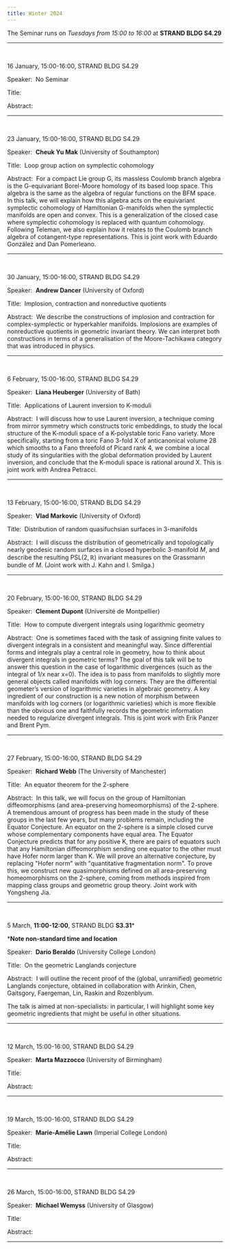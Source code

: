 ```yaml
---
title: Winter 2024
---
```



The Seminar runs on *Tuesdays from 15:00 to 16:00* at **STRAND BLDG S4.29**



----------------------------------------------------------------
<br />

16 January, 15:00-16:00, STRAND BLDG S4.29

Speaker:&nbsp; No Seminar

Title:&nbsp;

Abstract:&nbsp;

---------------------------------------------------------
<br />

23 January, 15:00-16:00, STRAND BLDG S4.29

Speaker:&nbsp; **Cheuk Yu Mak** (University of Southampton)

Title:&nbsp; Loop group action on symplectic cohomology

Abstract:&nbsp; For a compact Lie group G, its massless Coulomb branch algebra is the G-equivariant Borel-Moore homology of its based loop space. This algebra is the same as the algebra of regular functions on the BFM space. In this talk, we will explain how this algebra acts on the equivariant symplectic cohomology of Hamiltonian G-manifolds when the symplectic manifolds are open and convex. This is a generalization of the closed case where symplectic cohomology is replaced with quantum cohomology. Following Teleman, we also explain how it relates to the Coulomb branch algebra of cotangent-type representations. This is joint work with Eduardo González and Dan Pomerleano.

---------------------------------------------------------
<br />

30 January, 15:00-16:00, STRAND BLDG S4.29

Speaker:&nbsp; **Andrew Dancer** (University of Oxford)

Title:&nbsp; Implosion, contraction and nonreductive quotients

Abstract:&nbsp; We describe the constructions of implosion and contraction for
complex-symplectic or hyperkahler manifolds. Implosions are examples
of nonreductive quotients in geometric invariant theory. We can
interpret both constructions in terms of a generalisation of the
Moore-Tachikawa category that was introduced in physics.

---------------------------------------------------------
<br />

6 February, 15:00-16:00, STRAND BLDG S4.29

Speaker:&nbsp; **Liana Heuberger** (University of Bath)

Title:&nbsp; Applications of Laurent inversion to K-moduli

Abstract:&nbsp; I will discuss how to use Laurent inversion, a technique coming from mirror symmetry which constructs toric embeddings, to study the local structure of the K-moduli space of a K-polystable toric Fano variety. More specifically, starting from a toric Fano 3-fold X of anticanonical volume 28 which smooths to a Fano threefold of Picard rank 4, we combine a local study of its singularities with the global deformation provided by Laurent inversion, and conclude that the K-moduli space is rational around X. This is joint work with Andrea Petracci.

---------------------------------------------------------
<br />

13 February, 15:00-16:00, STRAND BLDG S4.29

Speaker:&nbsp; **Vlad Markovic** (University of Oxford)

Title:&nbsp; Distribution of random quasifuchsian surfaces in 3-manifolds

Abstract:&nbsp; I will discuss the distribution of geometrically and topologically nearly geodesic random surfaces in a closed hyperbolic 3-manifold $M$, and describe  the resulting $\mathrm{PSL}(2,\mathbb{R})$ invariant measures on the Grassmann bundle of $M$. (Joint work with J. Kahn and I. Smilga.)

---------------------------------------------------------
<br />

20 February, 15:00-16:00, STRAND BLDG S4.29

Speaker:&nbsp; **Clement Dupont** (Université de Montpellier)

Title:&nbsp; How to compute divergent integrals using logarithmic geometry

Abstract:&nbsp; One is sometimes faced with the task of assigning finite values to divergent integrals in a consistent and meaningful way. Since differential forms and integrals play a central role in geometry, how to think about divergent integrals in geometric terms? The goal of this talk will be to answer this question in the case of logarithmic divergences (such as the integral of 1/x near x=0).
The idea is to pass from manifolds to slightly more general objects called manifolds with log corners. They are the differential geometer’s version of logarithmic varieties in algebraic geometry. A key ingredient of our construction is a new notion of morphism between manifolds with log corners (or logarithmic varieties) which is more flexible than the obvious one and faithfully records the geometric information needed to regularize divergent integrals.
This is joint work with Erik Panzer and Brent Pym.

---------------------------------------------------------

<br />

27 February, 15:00-16:00, STRAND BLDG S4.29

Speaker:&nbsp; **Richard Webb** (The University of Manchester)

Title:&nbsp; An equator theorem for the 2-sphere

Abstract:&nbsp; In this talk, we will focus on the group of Hamiltonian diffeomorphisms (and area-preserving homeomorphisms) of the 2-sphere. A tremendous amount of progress has been made in the study of these groups in the last few years, but many problems remain, including the Equator Conjecture. An equator on the 2-sphere is a simple closed curve whose complementary components have equal area. The Equator Conjecture predicts that for any positive K, there are pairs of equators such that any Hamiltonian diffeomorphism sending one equator to the other must have Hofer norm larger than K. We will prove an alternative conjecture, by replacing "Hofer norm" with "quantitative fragmentation norm". To prove this, we construct new quasimorphisms defined on all area-preserving homeomorphisms on the 2-sphere, coming from methods inspired from mapping class groups and geometric group theory. Joint work with Yongsheng Jia.

---------------------------------------------------------

<br />

5 March, **11:00-12:00**, STRAND BLDG **S3.31***  

***Note non-standard time and location**

Speaker:&nbsp; **Dario Beraldo** (University College London)

Title:&nbsp; On the geometric Langlands conjecture

Abstract:&nbsp; I will outline the recent proof of the (global, unramified) geometric Langlands conjecture, obtained in collaboration with Arinkin, Chen, Gaitsgory, Faergeman, Lin, Raskin and Rozenblyum.

The talk is aimed at non-specialists: in particular, I will highlight some key geometric ingredients that might be useful in other situations.

---------------------------------------------------------

<br />

12 March, 15:00-16:00, STRAND BLDG S4.29

Speaker:&nbsp; **Marta Mazzocco** (University of Birmingham)

Title:&nbsp;

Abstract:&nbsp;

---------------------------------------------------------

<br />

19 March, 15:00-16:00, STRAND BLDG S4.29

Speaker:&nbsp; **Marie-Amélie Lawn** (Imperial College London)

Title:&nbsp;

Abstract:&nbsp;

---------------------------------------------------------

<br />

26 March, 15:00-16:00, STRAND BLDG S4.29

Speaker:&nbsp; **Michael Wemyss** (University of Glasgow)

Title:&nbsp;

Abstract:&nbsp;

---------------------------------------------------------

